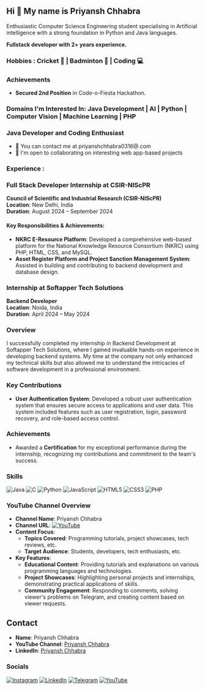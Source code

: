 ## Hi 👋 My name is Priyansh Chhabra

Enthusiastic Computer Science Engineering student specialising in Artificial intelligence with a strong foundation in
Python and Java languages.

**Fullstack developer with 2+ years experience.**

### Hobbies : Cricket 🏏 | Badminton 🏸 | Coding 💻
### Achievements
- **Secured 2nd Position** in Code-o-Fiesta Hackathon.


### Domains I'm Interested In: Java Development | AI | Python | Computer Vision | Machine Learning | PHP 

### Java Developer and Coding Enthusiast
- 📧 You can contact me at priyanshchhabra0316@.com
- 🤝 I'm open to collaborating on interesting web app-based projects

### Experience : 

### Full Stack Developer Internship at CSIR-NIScPR
**Council of Scientific and Industrial Research (CSIR-NIScPR)**  
**Location**: New Delhi, India  
**Duration**: August 2024 – September 2024  

#### Key Responsibilities & Achievements:
- **NKRC E-Resource Platform**: Developed a comprehensive web-based platform for the National Knowledge Resource Consortium (NKRC) using PHP, HTML, CSS, and MySQL.
- **Asset Register Platform and Project Sanction Management System**: Assisted in building and contributing to backend development and database design.

### Internship at Softapper Tech Solutions

**Backend Developer**  
**Location**: Noida, India  
**Duration**: April 2024 – May 2024  

### Overview
I successfully completed my internship in Backend Development at Softapper Tech Solutions, where I gained invaluable hands-on experience in developing backend systems. My time at the company not only enhanced my technical skills but also allowed me to understand the intricacies of software development in a professional environment.

### Key Contributions
- **User Authentication System**: Developed a robust user authentication system that ensures secure access to applications and user data. This system included features such as user registration, login, password recovery, and role-based access control.
  
### Achievements
- Awarded a **Certification** for my exceptional performance during the internship, recognizing my contributions and commitment to the team's success.


### Skills
![Java](https://img.shields.io/badge/-Java-007396?style=flat&logo=java&logoColor=white)
![C](https://img.shields.io/badge/-C-00599C?style=flat&logo=c&logoColor=white)
![Python](https://img.shields.io/badge/-Python-3776AB?style=flat&logo=python&logoColor=white)
![JavaScript](https://img.shields.io/badge/-JavaScript-F7DF1E?style=flat&logo=javascript&logoColor=black)
![HTML5](https://img.shields.io/badge/-HTML5-E34F26?style=flat&logo=html5&logoColor=white)
![CSS3](https://img.shields.io/badge/-CSS3-1572B6?style=flat&logo=css3&logoColor=white)
![PHP](https://img.shields.io/badge/-PHP-777BB4?style=flat&logo=php&logoColor=white)

### YouTube Channel Overview     
- **Channel Name**: Priyansh Chhabra  
- **Channel URL**: [![YouTube](https://img.shields.io/badge/-YouTube-FF0000?style=flat&logo=youtube&logoColor=white)](https://www.youtube.com/@priyanshchhabra)  
- **Content Focus**:  
  - **Topics Covered**: Programming tutorials, project showcases, tech reviews, etc.  
  - **Target Audience**: Students, developers, tech enthusiasts, etc.  
- **Key Features**:  
  - **Educational Content**: Providing tutorials and explanations on various programming languages and technologies.  
  - **Project Showcases**: Highlighting personal projects and internships, demonstrating practical applications of skills.  
  - **Community Engagement**: Responding to comments, solving viewer's problems on Telegram, and creating content based on viewer requests.  

## Contact
- **Name**: Priyansh Chhabra  
- **YouTube Channel**: [Priyansh Chhabra](https://www.youtube.com/@priyanshchhabra)  
- **LinkedIn**: [Priyansh Chhabra](https://linkedin.com/in/priyansh-chhabra-83225223a/)  


### Socials

[![Instagram](https://img.shields.io/badge/-Instagram-E4405F?style=flat&logo=instagram&logoColor=white)](https://instagram.com/priyanshh.chhabra)
[![LinkedIn](https://img.shields.io/badge/-LinkedIn-0077B5?style=flat&logo=linkedin&logoColor=white)](https://linkedin.com/in/priyansh-chhabra-83225223a/)
[![Telegram](https://img.shields.io/badge/-Telegram-2CA5E0?style=flat&logo=telegram&logoColor=white)](https://t.me/PriyanshChhabra)
[![YouTube](https://img.shields.io/badge/-YouTube-FF0000?style=flat&logo=youtube&logoColor=white)](https://www.youtube.com/@priyanshchhabra)


